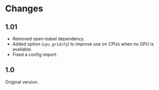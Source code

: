 Changes
=======

1.01
----

* Removed open-babel dependency.
* Added option (`cpu_gridify`) to improve use on CPUs when no GPU is
  available.
* Fixed a config import.

1.0
---

Original version.
